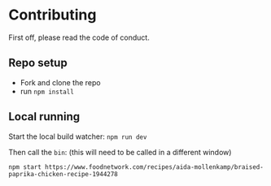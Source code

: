 # Contributing

First off, please read the code of conduct.

## Repo setup

-   Fork and clone the repo
-   run `npm install`

## Local running

Start the local build watcher: `npm run dev`

Then call the `bin`: (this will need to be called in a different window)

`npm start https://www.foodnetwork.com/recipes/aida-mollenkamp/braised-paprika-chicken-recipe-1944278`
